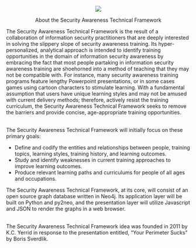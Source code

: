 <p align="center">
	<img src="https://satframework.info/wp-content/uploads/2020/10/SATF-Footer-Logo-transparent.png">
</p>
	<p align="center">
		About the Security Awareness Technical Framework
	</p>
	<p>The Security Awareness Technical Framework is the result of a collaboration of information security practitioners that are deeply interested in solving the slippery slope of security awareness training.  Its hyper-personalized, analytical approach is intended to identify training opportunities in the domain of information security awareness by embracing the fact that most people partaking in information security awareness training are shoehorned into a method of teaching that they may not be compatible with.  For instance, many security awareness training programs feature lengthy Powerpoint presentations, or in some cases games using cartoon characters to stimulate learning.  With a fundamental assumption that users have unique learning styles and may not be amused with current delivery methods; therefore, actively resist the training curriculum, the Security Awareness Technical Framework seeks to remove the barriers and provide concise, age-appropriate training opportunities.
	</p>
	<br>The Security Awareness Technical Framework will initially focus on these primary goals:
	<ul>
		<li>Define and codify the entities and relationships between people, training topics, learning styles, training history, and learning outcomes. </li>         
		<li>Study and identify weaknesses in current training approaches to improve learning outcomes.</li>
    	<li>Produce relevant learning paths and curriculums for people of all ages and occupations.</li>
	</ul>
	<p>
	The Security Awareness Technical Framework, at its core, will consist of an open source graph database written in Neo4j.  Its application layer will be built on Python and py2neo, and the presentation layer will utilize Javascript and JSON to render the graphs in a web browser.
	</p>
<br>The Security Awareness Technical Framework idea was founded in 2011 by K.C. Yerrid in response to the presentation entitled, “Your Perimeter Sucks” by Boris Sverdlik.
